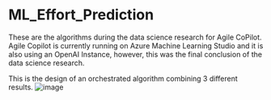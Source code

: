 # ML_Effort_Prediction
These are the algorithms during the data science research for Agile CoPilot. Agile Copilot is currently running on Azure Machine Learning Studio and it is also using an OpenAI Instance, however, this was the final conclusion of the data science research. 

This is the design of an orchestrated algorithm combining 3 different results. 
![image](https://github.com/pedrociancaglini-ey/ML_Effort_Prediction/assets/88148049/24b3855c-57c6-4b5a-baf2-91dbdad57156)

